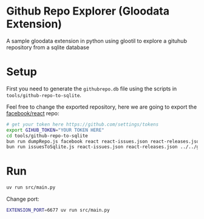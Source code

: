 # Github Repo Explorer (Gloodata Extension)

A sample gloodata extension in python using glootil to explore a gituhub repository from a sqlite database

# Setup

First you need to generate the `githubrepo.db` file using the scripts in `tools/github-repo-to-sqlite`.

Feel free to change the exported repository, here we are going to export the [facebook/react](https://github.com/facebook/react) repo:

```sh
# get your token here https://github.com/settings/tokens
export GIHUB_TOKEN="YOUR TOKEN HERE"
cd tools/github-repo-to-sqlite
bun run dumpRepo.js facebook react react-issues.json react-releases.json
bun run issuesToSqlite.js react-issues.json react-releases.json ../../githubrepo.db
```

# Run

```sh
uv run src/main.py
```

Change port:

```sh
EXTENSION_PORT=6677 uv run src/main.py
```
